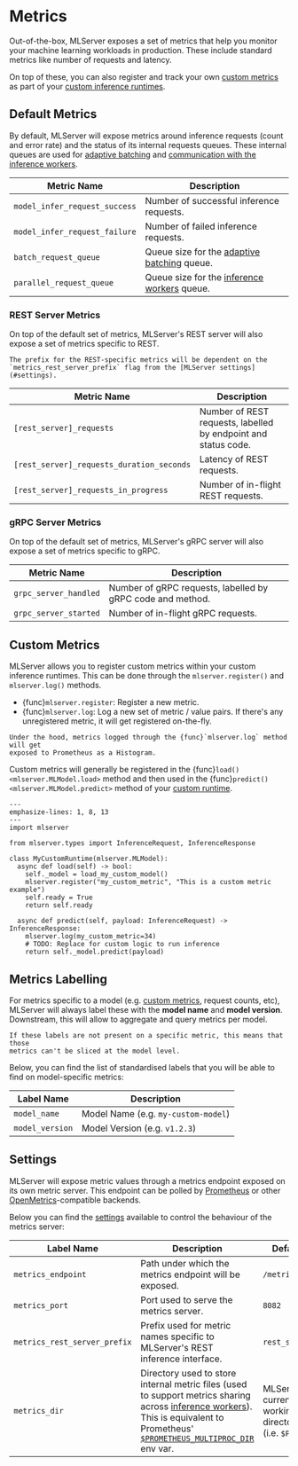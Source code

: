 # Metrics

Out-of-the-box, MLServer exposes a set of metrics that help you monitor your
machine learning workloads in production.
These include standard metrics like number of requests and latency.

On top of these, you can also register and track your own [custom
metrics](#custom-metrics) as part of your [custom inference
runtimes](./custom).

## Default Metrics

By default, MLServer will expose metrics around inference requests (count and
error rate) and the status of its internal requests queues.
These internal queues are used for [adaptive batching](./adaptive-batching) and
[communication with the inference workers](./parallel-inference).

| Metric Name                   | Description                                                         |
| ----------------------------- | ------------------------------------------------------------------- |
| `model_infer_request_success` | Number of successful inference requests.                            |
| `model_infer_request_failure` | Number of failed inference requests.                                |
| `batch_request_queue`         | Queue size for the [adaptive batching](./adaptive-batching) queue.  |
| `parallel_request_queue`      | Queue size for the [inference workers](./parallel-inference) queue. |

### REST Server Metrics

On top of the default set of metrics, MLServer's REST server will also expose a
set of metrics specific to REST.

```{note}
The prefix for the REST-specific metrics will be dependent on the
`metrics_rest_server_prefix` flag from the [MLServer settings](#settings).
```

| Metric Name                               | Description                                                    |
| ----------------------------------------- | -------------------------------------------------------------- |
| `[rest_server]_requests`                  | Number of REST requests, labelled by endpoint and status code. |
| `[rest_server]_requests_duration_seconds` | Latency of REST requests.                                      |
| `[rest_server]_requests_in_progress`      | Number of in-flight REST requests.                             |

### gRPC Server Metrics

On top of the default set of metrics, MLServer's gRPC server will also expose a
set of metrics specific to gRPC.

| Metric Name           | Description                                                |
| --------------------- | ---------------------------------------------------------- |
| `grpc_server_handled` | Number of gRPC requests, labelled by gRPC code and method. |
| `grpc_server_started` | Number of in-flight gRPC requests.                         |

## Custom Metrics

MLServer allows you to register custom metrics within your custom inference
runtimes.
This can be done through the `mlserver.register()` and `mlserver.log()`
methods.

- {func}`mlserver.register`: Register a new metric.
- {func}`mlserver.log`:
  Log a new set of metric / value pairs.
  If there's any unregistered metric, it will get registered on-the-fly.

```{note}
Under the hood, metrics logged through the {func}`mlserver.log` method will get
exposed to Prometheus as a Histogram.
```

Custom metrics will generally be registered in the {func}`load()
<mlserver.MLModel.load>` method and then used in the {func}`predict()
<mlserver.MLModel.predict>` method of your [custom runtime](./custom).

```{code-block} python
---
emphasize-lines: 1, 8, 13
---
import mlserver

from mlserver.types import InferenceRequest, InferenceResponse

class MyCustomRuntime(mlserver.MLModel):
  async def load(self) -> bool:
    self._model = load_my_custom_model()
    mlserver.register("my_custom_metric", "This is a custom metric example")
    self.ready = True
    return self.ready

  async def predict(self, payload: InferenceRequest) -> InferenceResponse:
    mlserver.log(my_custom_metric=34)
    # TODO: Replace for custom logic to run inference
    return self._model.predict(payload)
```

## Metrics Labelling

For metrics specific to a model (e.g. [custom metrics](#custom-metrics),
request counts, etc), MLServer will always label these with the **model name**
and **model version**.
Downstream, this will allow to aggregate and query metrics per model.

```{note}
If these labels are not present on a specific metric, this means that those
metrics can't be sliced at the model level.
```

Below, you can find the list of standardised labels that you will be able to
find on model-specific metrics:

| Label Name      | Description                         |
| --------------- | ----------------------------------- |
| `model_name`    | Model Name (e.g. `my-custom-model`) |
| `model_version` | Model Version (e.g. `v1.2.3`)       |

## Settings

MLServer will expose metric values through a metrics endpoint exposed on its
own metric server.
This endpoint can be polled by [Prometheus](https://prometheus.io/) or other
[OpenMetrics](https://openmetrics.io/)-compatible backends.

Below you can find the [settings](../reference/settings) available to control
the behaviour of the metrics server:

| Label Name                   | Description                                                                                                                                                                                                                                                                                       | Default                                            |
| ---------------------------- | ------------------------------------------------------------------------------------------------------------------------------------------------------------------------------------------------------------------------------------------------------------------------------------------------- | -------------------------------------------------- |
| `metrics_endpoint`           | Path under which the metrics endpoint will be exposed.                                                                                                                                                                                                                                            | `/metrics`                                         |
| `metrics_port`               | Port used to serve the metrics server.                                                                                                                                                                                                                                                            | `8082`                                             |
| `metrics_rest_server_prefix` | Prefix used for metric names specific to MLServer's REST inference interface.                                                                                                                                                                                                                     | `rest_server`                                      |
| `metrics_dir`                | Directory used to store internal metric files (used to support metrics sharing across [inference workers](./parallel-inference)). This is equivalent to Prometheus' [`$PROMETHEUS_MULTIPROC_DIR`](https://github.com/prometheus/client_python/tree/master#multiprocess-mode-eg-gunicorn) env var. | MLServer's current working directory (i.e. `$PWD`) |
